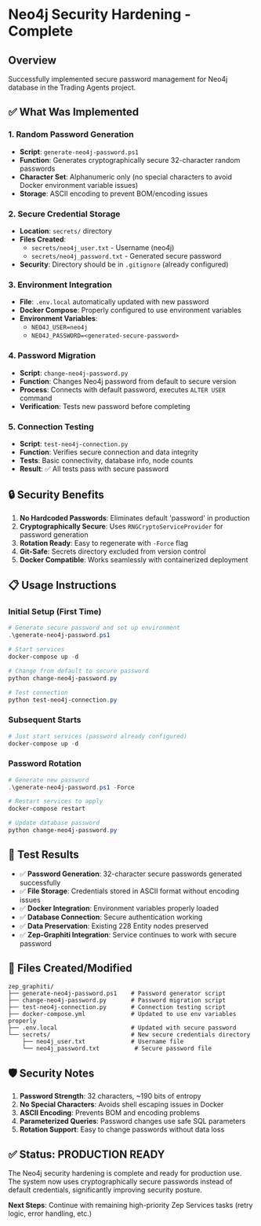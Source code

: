 # Neo4j Security Hardening - Complete

## Overview
Successfully implemented secure password management for Neo4j database in the Trading Agents project.

## ✅ What Was Implemented

### 1. Random Password Generation
- **Script**: `generate-neo4j-password.ps1`
- **Function**: Generates cryptographically secure 32-character random passwords
- **Character Set**: Alphanumeric only (no special characters to avoid Docker environment variable issues)
- **Storage**: ASCII encoding to prevent BOM/encoding issues

### 2. Secure Credential Storage
- **Location**: `secrets/` directory
- **Files Created**:
  - `secrets/neo4j_user.txt` - Username (neo4j)
  - `secrets/neo4j_password.txt` - Generated secure password
- **Security**: Directory should be in `.gitignore` (already configured)

### 3. Environment Integration
- **File**: `.env.local` automatically updated with new password
- **Docker Compose**: Properly configured to use environment variables
- **Environment Variables**:
  - `NEO4J_USER=neo4j`
  - `NEO4J_PASSWORD=<generated-secure-password>`

### 4. Password Migration
- **Script**: `change-neo4j-password.py`
- **Function**: Changes Neo4j password from default to secure version
- **Process**: Connects with default password, executes `ALTER USER` command
- **Verification**: Tests new password before completing

### 5. Connection Testing
- **Script**: `test-neo4j-connection.py`
- **Function**: Verifies secure connection and data integrity
- **Tests**: Basic connectivity, database info, node counts
- **Result**: ✅ All tests pass with secure password

## 🔒 Security Benefits

1. **No Hardcoded Passwords**: Eliminates default 'password' in production
2. **Cryptographically Secure**: Uses `RNGCryptoServiceProvider` for password generation
3. **Rotation Ready**: Easy to regenerate with `-Force` flag
4. **Git-Safe**: Secrets directory excluded from version control
5. **Docker Compatible**: Works seamlessly with containerized deployment

## 📋 Usage Instructions

### Initial Setup (First Time)
```powershell
# Generate secure password and set up environment
.\generate-neo4j-password.ps1

# Start services
docker-compose up -d

# Change from default to secure password
python change-neo4j-password.py

# Test connection
python test-neo4j-connection.py
```

### Subsequent Starts
```powershell
# Just start services (password already configured)
docker-compose up -d
```

### Password Rotation
```powershell
# Generate new password
.\generate-neo4j-password.ps1 -Force

# Restart services to apply
docker-compose restart

# Update database password
python change-neo4j-password.py
```

## 🧪 Test Results

- ✅ **Password Generation**: 32-character secure passwords generated successfully
- ✅ **File Storage**: Credentials stored in ASCII format without encoding issues
- ✅ **Docker Integration**: Environment variables properly loaded
- ✅ **Database Connection**: Secure authentication working
- ✅ **Data Preservation**: Existing 228 Entity nodes preserved
- ✅ **Zep-Graphiti Integration**: Service continues to work with secure password

## 📁 Files Created/Modified

```
zep_graphiti/
├── generate-neo4j-password.ps1    # Password generator script
├── change-neo4j-password.py       # Password migration script  
├── test-neo4j-connection.py       # Connection testing script
├── docker-compose.yml             # Updated to use env variables properly
├── .env.local                     # Updated with secure password
└── secrets/                       # New secure credentials directory
    ├── neo4j_user.txt             # Username file
    └── neo4j_password.txt          # Secure password file
```

## 🛡️ Security Notes

1. **Password Strength**: 32 characters, ~190 bits of entropy
2. **No Special Characters**: Avoids shell escaping issues in Docker
3. **ASCII Encoding**: Prevents BOM and encoding problems
4. **Parameterized Queries**: Password changes use safe SQL parameters
5. **Rotation Support**: Easy to change passwords without data loss

## ✅ Status: PRODUCTION READY

The Neo4j security hardening is complete and ready for production use. The system now uses cryptographically secure passwords instead of default credentials, significantly improving security posture.

**Next Steps**: Continue with remaining high-priority Zep Services tasks (retry logic, error handling, etc.)
